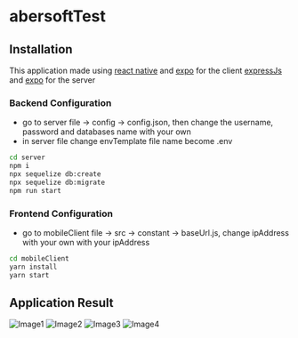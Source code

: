 # abersoftTest

## Installation

This application made using
[react native](https://reactnative.dev/docs/getting-started) and
[expo](https://docs.expo.io/get-started/installation/) for the client
[expressJs](https://expressjs.com/en/starter/installing.html) and
[expo](https://sequelize.org/master/manual/getting-started.html) for the server

### Backend Configuration

-  go to server file -> config -> config.json, then change the username,
   password and databases name with your own
-  in server file change envTemplate file name become .env

```bash
cd server
npm i
npx sequelize db:create
npx sequelize db:migrate
npm run start
```

### Frontend Configuration

-  go to mobileClient file -> src -> constant -> baseUrl.js, change ipAddress
   with your own with your ipAddress

```bash
cd mobileClient
yarn install
yarn start
```

## Application Result

![Image1](https://github.com/samuelzega/abersoftTest/blob/master/mobileClient/assets/applicationResult/1.jpeg)
![Image2](https://github.com/samuelzega/abersoftTest/blob/master/mobileClient/assets/applicationResult/2.jpeg)
![Image3](https://github.com/samuelzega/abersoftTest/blob/master/mobileClient/assets/applicationResult/3.jpeg)
![Image4](https://github.com/samuelzega/abersoftTest/blob/master/mobileClient/assets/applicationResult/4.jpeg)
